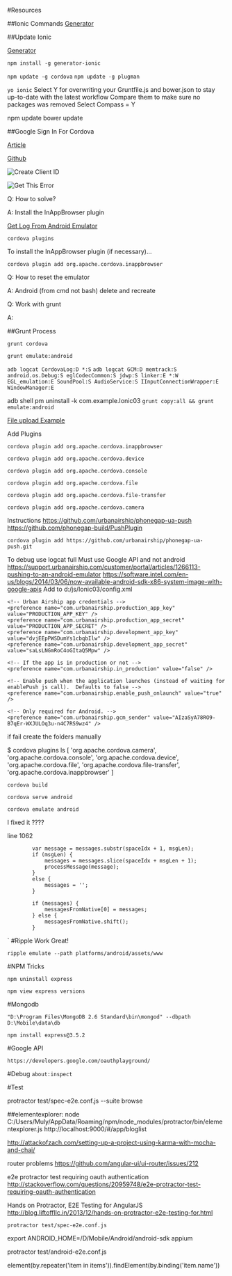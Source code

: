 #Resources

##Ionic Commands
[Generator](https://github.com/diegonetto/generator-ionic)

##Update Ionic

[Generator](https://github.com/diegonetto/generator-ionic)


 `npm install -g generator-ionic`

 `npm update -g cordova`
 `npm update -g plugman`

`yo ionic`
Select Y for overwriting your Gruntfile.js and bower.json to stay up-to-date with the latest workflow
Compare them to make sure no packages was removed
Select Compass = Y

npm update
bower update

##Google Sign In For Cordova

[Article](http://phonegap-tips.com/articles/google-api-oauth-with-phonegaps-inappbrowser.html)

[Github](https://github.com/mdellanoce/google-api-oauth-phonegap)

![Create Client ID](/docs/GoogleSign_CreateClientID.png)

![Get This Error](/docs/GoogleSign_Error.png)

Q: How to solve?

A: Install the InAppBrowser plugin

[Get Log From Android Emulator](file:///D:/Mobile/Android/android-sdk/docs/tools/debugging/debugging-log.html)

`cordova plugins`

To install the InAppBrowser plugin (if necessary)...

`cordova plugin add org.apache.cordova.inappbrowser`


Q: How to reset the emulator

A: Android (from cmd not bash) delete and recreate

Q: Work with grunt

A:

##Grunt Process

`grunt cordova`

`grunt emulate:android`

`adb logcat CordovaLog:D *:S`
`adb logcat GCM:D memtrack:S android.os.Debug:S eglCodecCommon:S jdwp:S linker:E *:W EGL_emulation:E SoundPool:S AudioService:S IInputConnectionWrapper:E WindowManager:E`


adb shell pm uninstall -k com.example.Ionic03
`grunt copy:all && grunt emulate:android`





[File upload Example](http://coenraets.org/blog/2013/09/how-to-upload-pictures-from-a-phonegap-application-to-node-js-and-other-servers-2/)

Add Plugins

`cordova plugin add org.apache.cordova.inappbrowser`

`cordova plugin add org.apache.cordova.device`

`cordova plugin add org.apache.cordova.console`

`cordova plugin add org.apache.cordova.file`

`cordova plugin add org.apache.cordova.file-transfer`

`cordova plugin add org.apache.cordova.camera`

Instructions https://github.com/urbanairship/phonegap-ua-push
https://github.com/phonegap-build/PushPlugin

`cordova plugin add https://github.com/urbanairship/phonegap-ua-push.git`

To debug use logcat full
Must use Google API and not android https://support.urbanairship.com/customer/portal/articles/1266113-pushing-to-an-android-emulator
https://software.intel.com/en-us/blogs/2014/03/06/now-available-android-sdk-x86-system-image-with-google-apis
Add to d:/js/Ionic03/config.xml

	<!-- Urban Airship app credentials -->
	<preference name="com.urbanairship.production_app_key" value="PRODUCTION_APP_KEY" />
	<preference name="com.urbanairship.production_app_secret" value="PRODUCTION_APP_SECRET" />
	<preference name="com.urbanairship.development_app_key" value="dvjEEpPWSDumYs1cbqbIlw" />
	<preference name="com.urbanairship.development_app_secret" value="saLsLNGmRoC4oGItaQ5Mpw" />

	<!-- If the app is in production or not -->
	<preference name="com.urbanairship.in_production" value="false" />

	<!-- Enable push when the application launches (instead of waiting for enablePush js call).  Defaults to false -->
	<preference name="com.urbanairship.enable_push_onlaunch" value="true" />

	<!-- Only required for Android. -->
	<preference name="com.urbanairship.gcm_sender" value="AIzaSyA78RO9-B7qEr-WXJULOq3u-n4C7RS9wz4" />




if fail create the folders manually

$ cordova plugins ls
[ 'org.apache.cordova.camera',
  'org.apache.cordova.console',
  'org.apache.cordova.device',
  'org.apache.cordova.file',
  'org.apache.cordova.file-transfer',
  'org.apache.cordova.inappbrowser' ]

`cordova build`

`cordova serve android`

`cordova emulate android`

I fixed it ????

line 1062

            var message = messages.substr(spaceIdx + 1, msgLen);
            if (msgLen) {
                messages = messages.slice(spaceIdx + msgLen + 1);
                processMessage(message);
            }
            else {
                messages = '';
            }

            if (messages) {
                messagesFromNative[0] = messages;
            } else {
                messagesFromNative.shift();
            }
`
#Ripple
Work Great!

`ripple emulate --path platforms/android/assets/www`

#NPM Tricks

`npm uninstall express`

`npm view express versions`

#Mongodb

`"D:\Program Files\MongoDB 2.6 Standard\bin\mongod" --dbpath D:\Mobile\data\db`

`npm install express@3.5.2`

#Google API

`https://developers.google.com/oauthplayground/`

#Debug
`about:inspect`

#Test

protractor test/spec-e2e.conf.js --suite browse


##elementexplorer:
node C:/Users/Muly/AppData/Roaming/npm/node_modules/protractor/bin/elementexplorer.js http://localhost:9000/#/app/bloglist

http://attackofzach.com/setting-up-a-project-using-karma-with-mocha-and-chai/

router problems https://github.com/angular-ui/ui-router/issues/212

e2e protractor test requiring oauth authentication
http://stackoverflow.com/questions/20959748/e2e-protractor-test-requiring-oauth-authentication

Hands on Protractor, E2E Testing for AngularJS
http://blog.liftoffllc.in/2013/12/hands-on-protractor-e2e-testing-for.html

`protractor test/spec-e2e.conf.js`

export ANDROID_HOME=/D/Mobile/Android/android-sdk
appium

protractor test/android-e2e.conf.js


 element(by.repeater('item in items')).findElement(by.binding('item.name'))